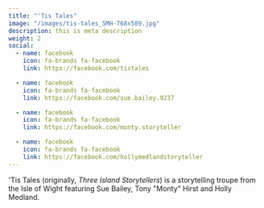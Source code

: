 ```yaml
---
title: "'Tis Tales"
image: "/images/tis-tales_SMH-768x589.jpg"
description: this is meta description
weight: 2
social:
  - name: facebook
    icon: fa-brands fa-facebook
    link: https://facebook.com/tistales

  - name: facebook
    icon: fa-brands fa-facebook
    link: https://facebook.com/sue.bailey.9237

  - name: facebook
    icon: fa-brands fa-facebook
    link: https://facebook.com/monty.storyteller

  - name: facebook
    icon: fa-brands fa-facebook
    link: https://facebook.com/hollymedlandstoryteller
---
```

'Tis Tales (originally, *Three Island Storytellers*) is a storytelling troupe from the Isle of Wight featuring Sue Bailey, Tony "Monty" Hirst and Holly Medland.

